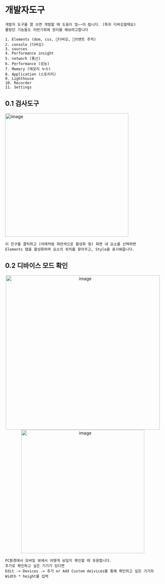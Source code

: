 # 개발자도구
~~~
개발자 도구를 잘 쓰면 개발할 때 도움이 많~~이 됩니다. (특히 디버깅할때요)
몰랐던 기능들도 이번기회에 정리를 해보려고합니다

1. Elements (dom, css, 디버깅, 이벤트 추적)
2. console (디버깅)
3. sources 
4. Performance insight
5. network (통신)
6. Performance (성능)
7. Memory (메모리 누수)
8. Application (스토리지)
9. Lighthouse 
10. Recorder
11. Settings
~~~

## 0.1 검사도구
<img width="400" alt="image" src="https://github.com/KoGaYoung/JS-study/assets/36693355/4f60eca5-b4fe-4ac6-9071-f0b7496622db">

~~~
이 친구를 클릭하고 (아래처럼 파란색으로 활성화 됨) 화면 내 요소를 선택하면
Elements 탭을 활성화하며 요소의 위치를 찾아주고, Style을 표시해줍니다.
~~~

## 0.2 디바이스 모드 확인
<p align="center">
  <img width="500" alt="image" src="https://github.com/KoGaYoung/JS-study/assets/36693355/537bc725-f3c0-4b70-9601-d0b9f40d0373">
  <img width="400" alt="image" src="https://github.com/KoGaYoung/JS-study/assets/36693355/9171b456-4b83-4eb2-86bd-97282d568026">
</p>

~~~
PC환경에서 모바일 뷰에서 어떻게 보일지 확인할 때 유용합니다.
추가로 확인하고 싶은 기기가 있다면
Edit -> Devices -> 추가 or Add Custom deivices를 통해 확인하고 싶은 기기의 Width * height를 입력
~~~
